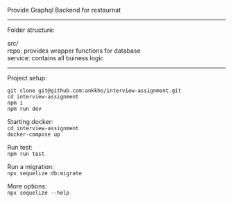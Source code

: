 Provide Graphql Backend for restaurnat 

---
Folder structure:

src/  
repo: provides wrapper functions for database  
service: contains all buiness logic

---

Project setup:

`git clone git@github.com:ankkho/interview-assignment.git `  
`cd interview-assignment`   
`npm i`  
`npm run dev`

Starting docker:  
`cd interview-assignment`  
`docker-compose up`

Run test:  
`npm run test`

Run a migration:  
`npx sequelize db:migrate`

More options:  
`npx sequelize --help`